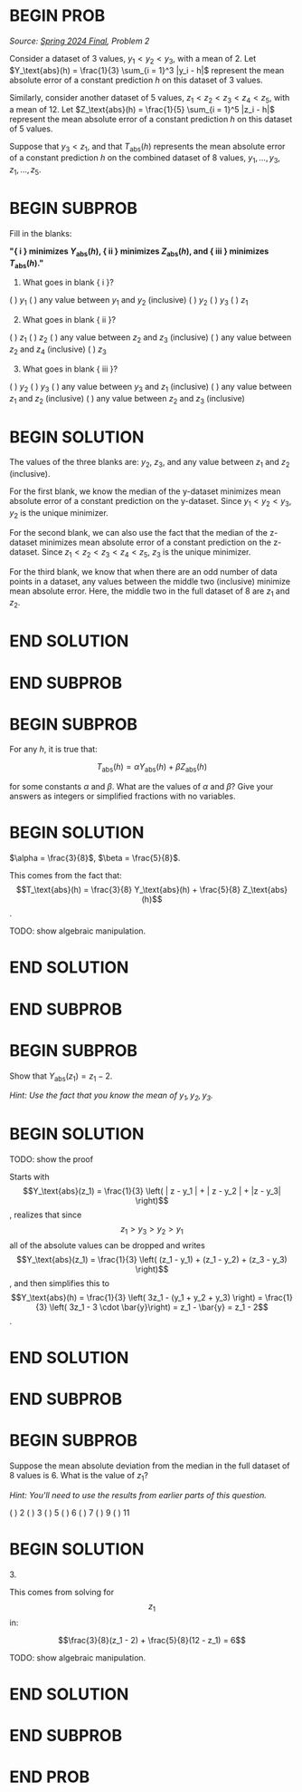 # BEGIN PROB

<i>Source: [Spring 2024 Final](../sp24-final/index.html), Problem 2</i>

Consider a dataset of 3 values, $y_1 < y_2 < y_3$, with a mean of 2. Let
$Y_\text{abs}(h) = \frac{1}{3} \sum_{i = 1}^3 |y_i - h|$ represent the
mean absolute error of a constant prediction $h$ on this dataset of 3
values.

Similarly, consider another dataset of 5 values,
$z_1 < z_2 < z_3 < z_4 < z_5$, with a mean of 12. Let
$Z_\text{abs}(h) = \frac{1}{5} \sum_{i = 1}^5 |z_i - h|$ represent the
mean absolute error of a constant prediction $h$ on this dataset of 5
values.

Suppose that $y_3 < z_1$, and that $T_\text{abs}(h)$ represents the mean
absolute error of a constant prediction $h$ on the combined dataset of 8
values, $y_1, ..., y_3, z_1, ..., z_5$.

# BEGIN SUBPROB

Fill in the blanks:

**"{ i } minimizes $Y_\text{abs}(h)$, { ii } minimizes $Z_\text{abs}(h)$, and
{ iii } minimizes $T_\text{abs}(h)$."**


1.  What goes in blank { i }?

( ) $y_1$
( ) any value between $y_1$ and $y_2$ (inclusive)
( ) $y_2$
( ) $y_3$
( ) $z_1$

2.  What goes in blank { ii }?

( ) $z_1$
( ) $z_2$
( ) any value between $z_2$ and $z_3$ (inclusive)
( ) any value between $z_2$ and $z_4$ (inclusive)
( ) $z_3$

3.  What goes in blank { iii }?

( ) $y_2$
( ) $y_3$
( ) any value between $y_3$ and $z_1$ (inclusive)
( ) any value between $z_1$ and $z_2$ (inclusive)
( ) any value between $z_2$ and $z_3$ (inclusive)

# BEGIN SOLUTION

The values of the three blanks are: $y_2$, $z_3$, and any value between $z_1$ and $z_2$ (inclusive).

For the first blank, we know the median of the y-dataset minimizes mean absolute error of a constant prediction on the y-dataset. Since $y_1 < y_2 < y_3$, $y_2$ is the unique minimizer.

For the second blank, we can also use the fact that the median of the z-dataset minimizes mean absolute error of a constant prediction on the z-dataset. Since $z_1 < z_2 < z_3 < z_4 < z_5$, $z_3$ is the unique minimizer.

For the third blank, we know that when there are an odd number of data points in a dataset, any values between the middle two (inclusive) minimize mean absolute error. Here, the middle two in the full dataset of 8 are $z_1$ and $z_2$.

# END SOLUTION

# END SUBPROB

# BEGIN SUBPROB

For any $h$, it is true that:

$$T_\text{abs}(h) = \alpha Y_\text{abs}(h) + \beta Z_\text{abs}(h)$$

for some constants $\alpha$ and $\beta$. What are the values of $\alpha$
and $\beta$? Give your answers as integers or simplified fractions with
no variables.

# BEGIN SOLUTION

$\alpha = \frac{3}{8}$, $\beta = \frac{5}{8}$.

This comes from the fact that:
$$T_\text{abs}(h) = \frac{3}{8} Y_\text{abs}(h) + \frac{5}{8} Z_\text{abs}(h)$$.

TODO: show algebraic manipulation.

# END SOLUTION

# END SUBPROB

# BEGIN SUBPROB

Show that $Y_\text{abs}(z_1) = z_1 - 2$.

*Hint: Use the fact that you know the mean of $y_1, y_2, y_3$.*

# BEGIN SOLUTION

TODO: show the proof

Starts with $$Y_\text{abs}(z_1) = \frac{1}{3} \left( | z - y_1 | + | z - y_2 | + |z - y_3| \right)$$, realizes that since $$z_1 > y_3 > y_2 > y_1$$ all of the absolute values can be dropped and writes $$Y_\text{abs}(z_1) = \frac{1}{3} \left( (z_1 - y_1) + (z_1 - y_2) + (z_3 - y_3) \right)$$, and then simplifies this to $$Y_\text{abs}(h) = \frac{1}{3} \left( 3z_1 - (y_1 + y_2 + y_3) \right) = \frac{1}{3} \left( 3z_1 - 3 \cdot \bar{y}\right) = z_1 - \bar{y} = z_1 - 2$$.

# END SOLUTION

# END SUBPROB

# BEGIN SUBPROB

Suppose the mean absolute deviation from the median in the full dataset
of 8 values is 6. What is the value of $z_1$?

*Hint: You'll need to use the results from earlier parts of this
question.*

( ) $2$ 
( ) $3$ 
( ) $5$ 
( ) $6$ 
( ) $7$ 
( ) $9$ 
( ) $11$

# BEGIN SOLUTION

$3$.

This comes from solving for $$z_1$$ in:

$$\frac{3}{8}(z_1 - 2) + \frac{5}{8}(12 - z_1) = 6$$

TODO: show algebraic manipulation.
# END SOLUTION

# END SUBPROB

# END PROB